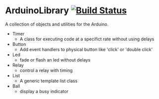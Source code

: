 # ArduinoLibrary [![Build Status](https://travis-ci.org/stejsoftware/ArduinoLibrary.svg?branch=master)](https://travis-ci.org/stejsoftware/ArduinoLibrary)

A collection of objects and utilities for the Arduino.

* Timer
    - A class for executing code at a specifict rate without using delays    
* Button
    - Add event handlers to physical button like 'click' or 'double click' 
* Led
    - fade or flash an led without delays
* Relay
    - control a relay with timing
* List
    - A generic template list class
* Ball 
    - display a busy indicator